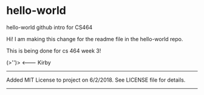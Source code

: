# hello-world
hello-world github intro for CS464

Hi! I am making this change for the readme file in the hello-world repo.

This is being done for cs 464 week 3!

(>'')>   <--- Kirby

*************************************************************************
Added MIT License to project on 6/2/2018.  See LICENSE file for details.

*************************************************************************
